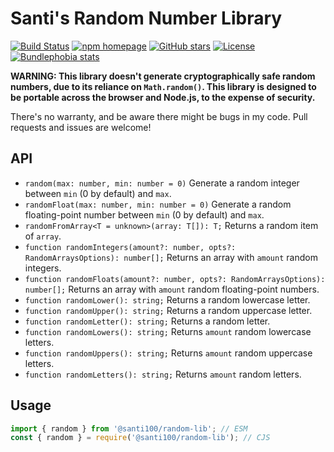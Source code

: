 # Santi's Random Number Library
[![Build Status](https://github.com/santi100a/random-lib/actions/workflows/test.yml/badge.svg)](https://github.com/santi100a/random-lib/actions)
[![npm homepage](https://img.shields.io/npm/v/@santi100/random-lib)](https://npmjs.org/package/@santi100/random-lib)
[![GitHub stars](https://img.shields.io/github/stars/santi100a/random-lib.svg)](https://github.com/santi100a/random-lib)
[![License](https://img.shields.io/github/license/santi100a/random-lib.svg)](https://github.com/santi100a/random-lib)
[![Bundlephobia stats](https://img.shields.io/bundlephobia/min/@santi100/random-lib)](https://bundlephobia.com/package/@santi100/random-lib@latest)

**WARNING: This library doesn't generate cryptographically safe random numbers, due to its reliance on `Math.random()`. This library is designed to be portable across the browser and Node.js, to the expense of security.**

There's no warranty, and be aware there might be bugs in my code. Pull requests and issues are welcome!
## API

- `random(max: number, min: number = 0)`
Generate a random integer between `min` (0 by default) and `max`.
- `randomFloat(max: number, min: number = 0)`
Generate a random floating-point number between `min` (0 by default) and `max`.
- `randomFromArray<T = unknown>(array: T[]): T;`
Returns a random item of `array`.
- `function randomIntegers(amount?: number, opts?: RandomArraysOptions): number[];` 
Returns an array with `amount` random integers.
- `function randomFloats(amount?: number, opts?: RandomArraysOptions): number[];`
Returns an array with `amount` random floating-point numbers.
- `function randomLower(): string;`
Returns a random lowercase letter.
- `function randomUpper(): string;`
Returns a random uppercase letter.
- `function randomLetter(): string;`
Returns a random letter.
- `function randomLowers(): string;`
Returns `amount` random lowercase letters.
- `function randomUppers(): string;`
Returns `amount` random uppercase letters.
- `function randomLetters(): string;`
Returns `amount` random letters.
## Usage
```typescript
import { random } from '@santi100/random-lib'; // ESM
const { random } = require('@santi100/random-lib'); // CJS